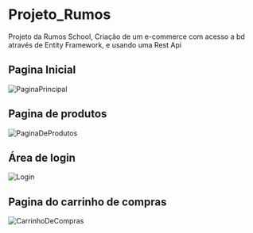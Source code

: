 # Projeto_Rumos
Projeto da Rumos School, Criação de um e-commerce com acesso a bd através de Entity Framework, e usando uma Rest Api

## Pagina Inicial
![PaginaPrincipal](https://user-images.githubusercontent.com/68743351/108381285-924c3880-71ff-11eb-8cd7-bfc1fcf2a69b.jpg)

## Pagina de produtos
![PaginaDeProdutos](https://user-images.githubusercontent.com/68743351/108381313-98421980-71ff-11eb-9b93-41e3ddc28aca.jpg)

## Área de login
![Login](https://user-images.githubusercontent.com/68743351/108381322-9aa47380-71ff-11eb-8d5f-94f4c3f1a6db.jpg)

## Pagina do carrinho de compras
![CarrinhoDeCompras](https://user-images.githubusercontent.com/68743351/108381331-9d06cd80-71ff-11eb-9ef7-7d469fe1a3e8.jpg)

